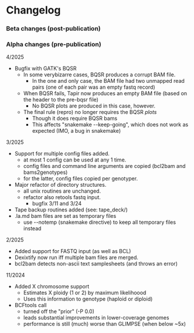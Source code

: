 # Changelog

### Beta changes (post-publication)

### Alpha changes (pre-publication)
4/2025
-  Bugfix with GATK's BQSR
	-  In some verybizarre cases, BQSR produces a corrupt BAM file.
		-  In the one and only case, the BAM file had two unmapped read pairs (one of each pair was an empty fastq record)
	-  When BQSR fails, Tapir now produces an empty BAM file (based on the header to the pre-bqsr file)
	   -  No BQSR plots are produced in this case, however.
	-  The final rule (repro) no longer requires the BQSR *plots*
	   -  Though it does require BQSR bams 
	   -  This affects "snakemake --keep-going", which does not work as expected (IMO, a bug in snakemake)

	
3/2025
-  Support for multiple config files added.
	-  at most 1 config can be used at any 1 time.
	-  config files and command line arguments are copied (bcl2bam and bams2genotypes)
	-  for the latter, config files copied per genotyper.
-  Major refactor of directory structures.
   -  all unix routines are unchanged.
   -  refactor also retools fastq input.
      - bugfix 3/11 and 3/24
-  Tape backup routines added (see: tape_deck/)
-  .la.md bam files are set as temporary files
   -  use --notemp (snakemake directive) to keep all temporary files instead
	
	
2/2025
-  Added support for FASTQ input (as well as BCL)
-  Dexixtify now run iff multiple bam files are merged.
-  bcl2bam detects non-ascii text samplesheets (and throws an error)
	
11/2024
-  Added X chromosome support
   -  Estimates X ploidy (1 or 2) by maximum likelihoood
   -  Uses this information to genotype (haploid or diploid)
-  BCFtools call
   -  turned off the "prior" (-P 0.0)
   -  leads substantial improvements in lower-coverage genomes
   -  performance is still (much) worse than GLIMPSE (when below ~5x)


	
